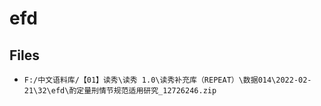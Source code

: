 # efd

## Files

- `F:/中文语料库/【01】读秀\读秀 1.0\读秀补充库（REPEAT）\数据014\2022-02-21\32\efd\酌定量刑情节规范适用研究_12726246.zip`
